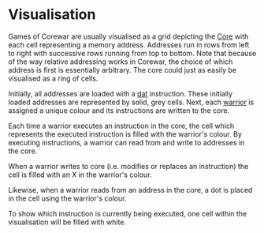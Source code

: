 # Visualisation

Games of Corewar are usually visualised as a grid depicting the [Core](core) with each cell representing a memory address.  Addresses run in rows from left to right with successive rows running from top to bottom.  Note that because of the way relative addressing works in Corewar, the choice of which address is first is essentially arbitrary.  The core could just as easily be visualised as a ring of cells.

Initially, all addresses are loaded with a [dat](../redcode/opcodes#dat-data) instruction. These initially loaded addresses are represented by solid, grey cells. Next, each [warrior](warriors) is assigned a unique colour and its instructions are written to the core.

Each time a warrior executes an instruction in the core, the cell which represents the executed instruction is filled with the warrior's colour.  By executing instructions, a warrior can read from and write to addresses in the core.

When a warrior writes to core (i.e. modifies or replaces an instruction) the cell is filled with an X in the warrior's colour.

Likewise, when a warrior reads from an address in the core, a dot is placed in the cell using the warrior's colour.

To show which instruction is currently being executed, one cell within the visualisation will be filled with white.
